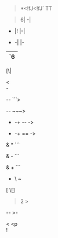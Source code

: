 <!-- Don't interpret as inline HTML -->

>*<!fJ<!fJ`
TT


<!-- Don't interpret as a table without a leading `|` -->

>6|
-|

<!-- Escape `|-|` so it's not interpreted as a table -->
- |\!
|-|

<!-- Escape the `|-` so it's not interpreted as a table -->
- -|
|-

<!-- Escape any `|` chars inside a table -->
`6|
-|
[\\|

<!-- space hard break followed by paragraph with single `-` -->
<  
    -

<!-- Don't interpret the '```' as the start of a fenced code block -->
--
    ```>

<!-- Don't interpret the '```' as the start of a fenced code block -->
--
    ~~~>

<!-- Don't interpret the `--` as a setext header -->
* -+
--
*-*>

<!-- Don't interpret the `==` as a setext header -->
* -+
==
*-*>

<!-- Don't interpret `* ` as a list, which prevents (```) from being interpreted as a fenced code block-->
&
    * ```

<!-- Don't interpret `- ` as a list, which prevents (```) from being interpreted as a fenced code block-->
&
    - ```

<!-- Don't interpret `+ ` as a list, which prevents (```) from being interpreted as a fenced code block-->
&
    + ```

<!-- Tight list that starts with the text `\\` and a soft break.
     Escape the `\` so it's not considered a hard break on future runs
-->
* \ 
~

<!-- This is already escaped. Don't add any more escapes -->
[
\\[]


<!-- Don't interpret the `>` as part of the blockquote -->

>2
    >

<!-- Don't start a new blockquote -->

--
     >-

<!-- escape the '<p' so it's not interpreted as an HTML block -->
<
    <p  
! 
